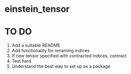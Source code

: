 # einstein_tensor

# TO DO

1.  Add a suitable README
2.  Add functionality for renaming indices
3.  If new tensor specified with contracted indices, contract
4.  Test hard
5.  Understand the best way to set up as a package

